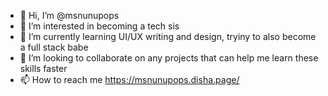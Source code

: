 - 👋 Hi, I’m @msnunupops
- 👀 I’m interested in becoming a tech sis
- 🌱 I’m currently learning UI/UX writing and design, tryiny to also become a full stack babe
- 💞️ I’m looking to collaborate on any projects that can help me learn these skills faster
- 📫 How to reach me https://msnunupops.disha.page/

<!---
msnunupops/msnunupops is a ✨ special ✨ repository because its `README.md` (this file) appears on your GitHub profile.
You can click the Preview link to take a look at your changes.
--->

